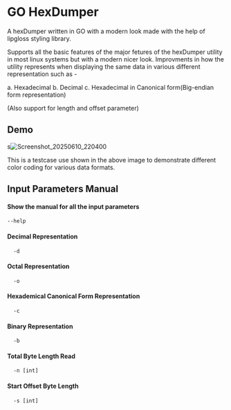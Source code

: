 
# GO HexDumper

A hexDumper written in GO with a modern look made with the help of lipgloss styling library.

Supports all the basic features of the major fetures of the hexDumper utility in most linux systems but with a modern nicer look. Improvments in how the utility represents when displaying the same data in various different representation such as -

a. Hexadecimal b. Decimal c. Hexadecimal in Canonical form(Big-endian form representation)

(Also support for length and offset parameter)




## Demo

s![Screenshot_20250610_220400](https://github.com/user-attachments/assets/6aaeffa8-28aa-4f75-b9c5-266e13a83d7e)


This is a testcase use shown in the above image to demonstrate different color coding for various data formats.

## Input Parameters Manual

#### Show the manual for all the input parameters

```http
--help
```

#### Decimal Representation

```http
  -d
```

#### Octal Representation

```http
  -o
```

#### Hexademical Canonical Form Representation

```http
  -c
```

#### Binary Representation

```http
  -b
```
#### Total Byte Length Read

```http
  -n [int]
```
#### Start Offset Byte Length

```http
  -s [int]
```
